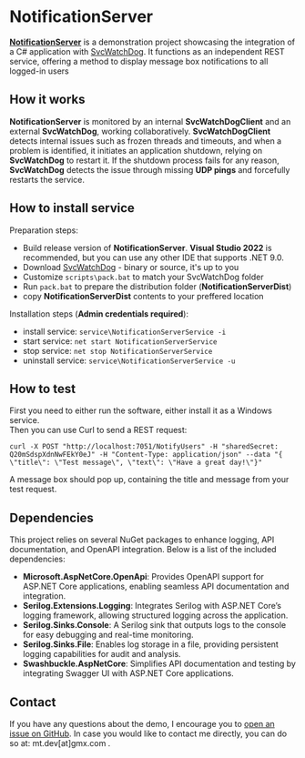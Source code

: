﻿# NotificationServer

[**NotificationServer**](https://github.com/matjazt/NotificationServer) is a demonstration project showcasing the integration of a C# application with [SvcWatchDog](https://github.com/matjazt/SvcWatchDog). It functions as an independent REST service, offering a method to display message box notifications to all logged-in users

## How it works

**NotificationServer** is monitored by an internal **SvcWatchDogClient** and an external **SvcWatchDog**, working collaboratively. **SvcWatchDogClient** detects internal issues such as frozen threads and timeouts, and when a problem is identified, it initiates an application shutdown, relying on **SvcWatchDog** to restart it. If the shutdown process fails for any reason, **SvcWatchDog** detects the issue through missing **UDP pings** and forcefully restarts the service.

## How to install service

Preparation steps:
- Build release version of **NotificationServer**. **Visual Studio 2022** is recommended, but you can use any other IDE that supports .NET 9.0.
- Download [SvcWatchDog](https://github.com/matjazt/SvcWatchDog) - binary or source, it's up to you
- Customize `scripts\pack.bat` to match your SvcWatchDog folder
- Run `pack.bat` to prepare the distribution folder (**NotificationServerDist**)
- copy **NotificationServerDist** contents to your preffered location

Installation steps (**Admin credentials required**):
- install service: `service\NotificationServerService -i`
- start service: `net start NotificationServerService`
- stop service: `net stop NotificationServerService`
- uninstall service: `service\NotificationServerService -u`

## How to test

First you need to either run the software, either install it as a Windows service.  
Then you can use Curl to send a REST request:  

`curl -X POST "http://localhost:7051/NotifyUsers" -H "sharedSecret: Q20mSdspXdnNwFEkY0eJ" -H "Content-Type: application/json" --data "{ \"title\": \"Test message\", \"text\": \"Have a great day!\"}"`

A message box should pop up, containing the title and message from your test request.

## Dependencies

This project relies on several NuGet packages to enhance logging, API documentation, and OpenAPI integration. Below is a list of the included dependencies:
- **Microsoft.AspNetCore.OpenApi**: Provides OpenAPI support for ASP.NET Core applications, enabling seamless API documentation and integration.
- **Serilog.Extensions.Logging**: Integrates Serilog with ASP.NET Core’s logging framework, allowing structured logging across the application.
- **Serilog.Sinks.Console**: A Serilog sink that outputs logs to the console for easy debugging and real-time monitoring.
- **Serilog.Sinks.File**: Enables log storage in a file, providing persistent logging capabilities for audit and analysis.
- **Swashbuckle.AspNetCore**: Simplifies API documentation and testing by integrating Swagger UI with ASP.NET Core applications.

## Contact

If you have any questions about the demo, I encourage you to [open an issue on GitHub](https://github.com/matjazt/SvcWatchDog/issues).
In case you would like to contact me directly, you can do so at: mt.dev[at]gmx.com .
